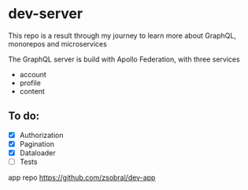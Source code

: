 # dev-server

This repo is a result through my journey to learn more about GraphQL, monorepos and microservices

The GraphQL server is build with Apollo Federation, with three services

- account
- profile
- content

## To do:
- [x] Authorization
- [x] Pagination
- [x] Dataloader
- [ ] Tests

app repo https://github.com/zsobral/dev-app
